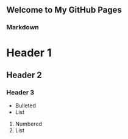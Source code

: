 ## Welcome to My GitHub Pages



### Markdown



# Header 1
## Header 2
### Header 3

- Bulleted
- List

1. Numbered
2. List
